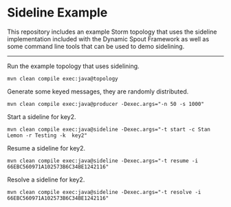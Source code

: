 # Sideline Example

This repository includes an example Storm topology that uses the sideline implementation included with the Dynamic Spout Framework as well as some command line tools that can be used to demo sidelining.

---------------------------------------

Run the example topology that uses sidelining.

```
mvn clean compile exec:java@topology
```

Generate some keyed messages, they are randomly distributed.
```
mvn clean compile exec:java@producer -Dexec.args="-n 50 -s 1000"
```

Start a sideline for key2.
```
mvn clean compile exec:java@sideline -Dexec.args="-t start -c Stan Lemon -r Testing -k  key2"
```

Resume a sideline for key2.
```
mvn clean compile exec:java@sideline -Dexec.args="-t resume -i 66EBC560971A102573B6C34BE1242116"
```

Resolve a sideline for key2.
```
mvn clean compile exec:java@sideline -Dexec.args="-t resolve -i 66EBC560971A102573B6C34BE1242116"
```
